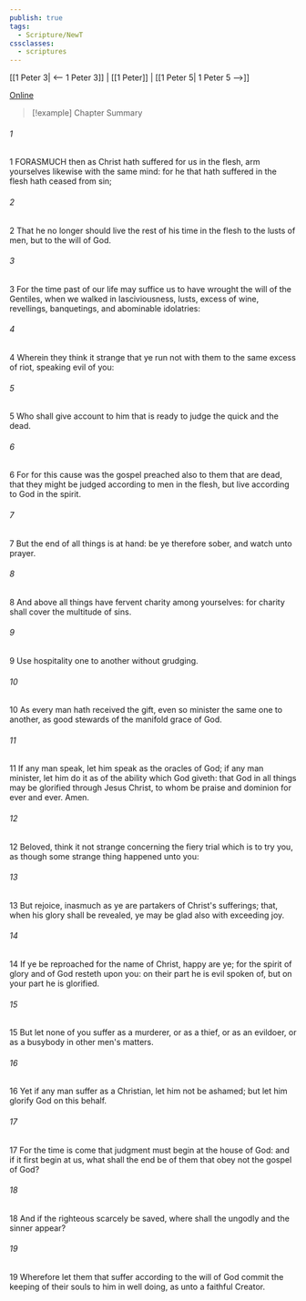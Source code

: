 ```yaml
---
publish: true
tags:
  - Scripture/NewT
cssclasses:
  - scriptures
---
```

[[1 Peter 3| <-- 1 Peter 3]] | [[1 Peter]] | [[1 Peter 5| 1 Peter 5 -->]]

[Online](https://churchofjesuschrist.org/study/scriptures/nt/1-pet/4?lang=eng)

>[!example] Chapter Summary
>
###### 1
1 FORASMUCH then as Christ hath suffered for us in the flesh, arm yourselves likewise with the same mind: for he that hath suffered in the flesh hath ceased from sin;
###### 2
2 That he no longer should live the rest of his time in the flesh to the lusts of men, but to the will of God.
###### 3
3 For the time past of our life may suffice us to have wrought the will of the Gentiles, when we walked in lasciviousness, lusts, excess of wine, revellings, banquetings, and abominable idolatries:
###### 4
4 Wherein they think it strange that ye run not with them to the same excess of riot, speaking evil of you:
###### 5
5 Who shall give account to him that is ready to judge the quick and the dead.
###### 6
6 For for this cause was the gospel preached also to them that are dead, that they might be judged according to men in the flesh, but live according to God in the spirit.
###### 7
7 But the end of all things is at hand: be ye therefore sober, and watch unto prayer.
###### 8
8 And above all things have fervent charity among yourselves: for charity shall cover the multitude of sins.
###### 9
9 Use hospitality one to another without grudging.
###### 10
10 As every man hath received the gift, even so minister the same one to another, as good stewards of the manifold grace of God.
###### 11
11 If any man speak, let him speak as the oracles of God; if any man minister, let him do it as of the ability which God giveth: that God in all things may be glorified through Jesus Christ, to whom be praise and dominion for ever and ever. Amen.
###### 12
12 Beloved, think it not strange concerning the fiery trial which is to try you, as though some strange thing happened unto you:
###### 13
13 But rejoice, inasmuch as ye are partakers of Christ's sufferings; that, when his glory shall be revealed, ye may be glad also with exceeding joy.
###### 14
14 If ye be reproached for the name of Christ, happy are ye; for the spirit of glory and of God resteth upon you: on their part he is evil spoken of, but on your part he is glorified.
###### 15
15 But let none of you suffer as a murderer, or as a thief, or as an evildoer, or as a busybody in other men's matters.
###### 16
16 Yet if any man suffer as a Christian, let him not be ashamed; but let him glorify God on this behalf.
###### 17
17 For the time is come that judgment must begin at the house of God: and if it first begin at us, what shall the end be of them that obey not the gospel of God?
###### 18
18 And if the righteous scarcely be saved, where shall the ungodly and the sinner appear?
###### 19
19 Wherefore let them that suffer according to the will of God commit the keeping of their souls to him in well doing, as unto a faithful Creator.



